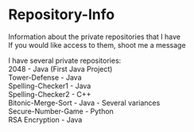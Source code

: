 # Repository-Info
Information about the private repositories that I have <br>
If you would like access to them, shoot me a message <br>

I have several private repositories: <br>
2048 - Java (First Java Project) <br>
Tower-Defense - Java <br>
Spelling-Checker1 - Java <br>
Spelling-Checker2 - C++ <br>
Bitonic-Merge-Sort - Java - Several variances <br>
Secure-Number-Game - Python <br>
RSA Encryption - Java <br>

